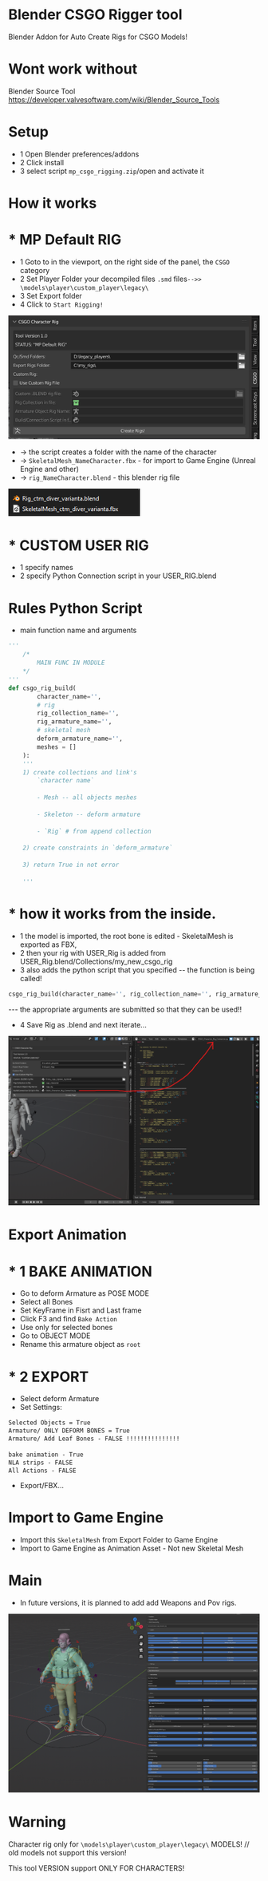 # Blender CSGO Rigger tool
Blender Addon for Auto Create Rigs for CSGO Models!

# Wont work without
Blender Source Tool https://developer.valvesoftware.com/wiki/Blender_Source_Tools

# Setup
* 1 Open Blender preferences/addons
* 2 Click install 
* 3 select script `mp_csgo_rigging.zip`/open and activate it

# How it works

# * MP Default RIG

* 1 Goto to in the viewport, on the right side of the panel, the `CSGO` category
* 2 Set Player Folder your decompiled files `.smd` files`-->> \models\player\custom_player\legacy\`
* 3 Set Export folder
* 4 Click to `Start Rigging!`

![image](https://github.com/mpsterprod/Blender-CSGO-Rigger/blob/master/misc/newwwwwwwwww.png)

* -> the script creates a folder with the name of the character
* -> `SkeletalMesh_NameCharacter.fbx` - for import to Game Engine (Unreal Engine and other)
* -> `rig_NameCharacter.blend` - this blender rig file

![image](https://github.com/mpsterprod/Blender-CSGO-Rigger/blob/master/misc/skeletal_mesh.png)

# * CUSTOM USER RIG
* 1 specify names
* 2 specify Python Connection script in your USER_RIG.blend

# Rules Python Script
* main function name and arguments
```py
'''
    /*
        MAIN FUNC IN MODULE
    */
'''
def csgo_rig_build(
        character_name='',
        # rig
        rig_collection_name='',
        rig_armature_name='',
        # skeletal mesh
        deform_armature_name='',
        meshes = []
    ):
    '''
    1) create collections and link's
        `character name`
        
        - Mesh -- all objects meshes
        
        - Skeleton -- deform armature
        
        - `Rig` # from append collection
    
    2) create constraints in `deform_armature`
    
    3) return True in not error
    
    '''
```

# * how it works from the inside.
* 1 the model is imported, the root bone is edited - SkeletalMesh is exported as FBX,
* 2 then your rig with USER_Rig is added from USER_Rig.blend/Collections/my_new_csgo_rig
* 3 also adds the python script that you specified
-- the function is being called!
```py
csgo_rig_build(character_name='', rig_collection_name='', rig_armature_name='', deform_armature_name='', meshes = [])
```
--- the appropriate arguments are submitted so that they can be used!!
* 4 Save Rig as .blend and next iterate...

![image](https://github.com/mpsterprod/Blender-CSGO-Rigger/blob/master/misc/custom_rig.png)

# Export Animation
# * 1 BAKE ANIMATION
* Go to deform Armature as POSE MODE
* Select all Bones
* Set KeyFrame in Fisrt and Last frame
* Click F3 and find ```Bake Action```
* Use only for selected bones
* Go to OBJECT MODE
* Rename this armature object as `root`
# * 2 EXPORT
* Select deform Armature
* Set Settings:
```
Selected Objects = True
Armature/ ONLY DEFORM BONES = True
Armature/ Add Leaf Bones - FALSE !!!!!!!!!!!!!!!

bake animation - True
NLA strips - FALSE
All Actions - FALSE
```
* Export/FBX...

# Import to Game Engine
* Import this `SkeletalMesh` from Export Folder to Game Engine
* Import to Game Engine as Animation Asset - Not new Skeletal Mesh


# Main
* In future versions, it is planned to add add Weapons and Pov rigs.

![image](https://github.com/mpsterprod/Blender-CSGO-Rigger/blob/master/misc/unknown.png)

# Warning
Character rig only for `\models\player\custom_player\legacy\` MODELS! // old models not support this version!

This tool VERSION support ONLY FOR CHARACTERS!

